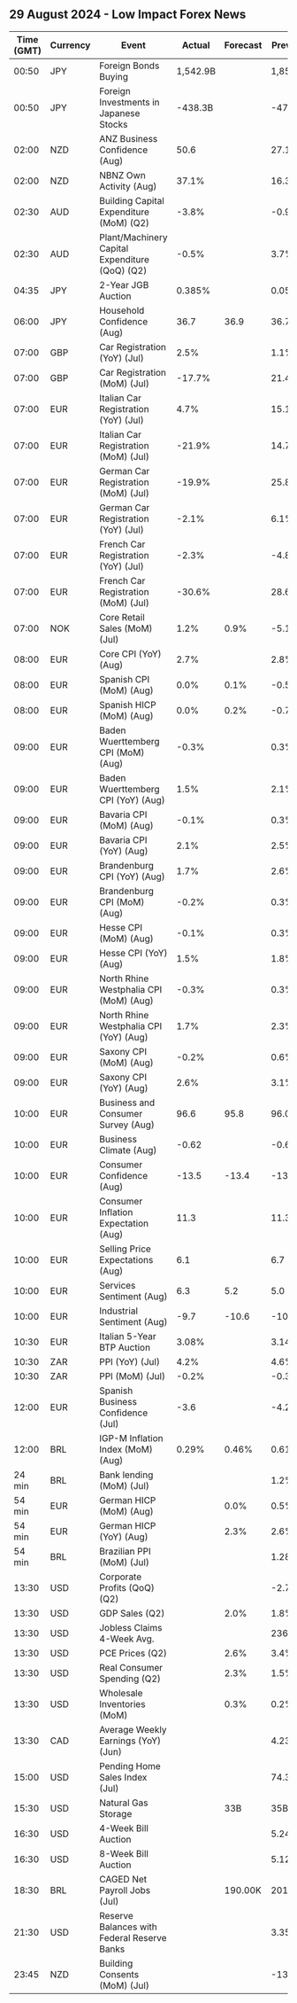 ## 29 August 2024 - Low Impact Forex News

| Time (GMT) | Currency | Event | Actual | Forecast | Previous |
|------|----------|-------|--------|----------|----------|
| 00:50 | JPY | Foreign Bonds Buying | 1,542.9B |  | 1,850.9B |
| 00:50 | JPY | Foreign Investments in Japanese Stocks | -438.3B |  | -47.5B |
| 02:00 | NZD | ANZ Business Confidence (Aug) | 50.6 |  | 27.1 |
| 02:00 | NZD | NBNZ Own Activity (Aug) | 37.1% |  | 16.3% |
| 02:30 | AUD | Building Capital Expenditure (MoM) (Q2) | -3.8% |  | -0.9% |
| 02:30 | AUD | Plant/Machinery Capital Expenditure (QoQ) (Q2) | -0.5% |  | 3.7% |
| 04:35 | JPY | 2-Year JGB Auction | 0.385% |  | 0.057% |
| 06:00 | JPY | Household Confidence (Aug) | 36.7 | 36.9 | 36.7 |
| 07:00 | GBP | Car Registration (YoY) (Jul) | 2.5% |  | 1.1% |
| 07:00 | GBP | Car Registration (MoM) (Jul) | -17.7% |  | 21.4% |
| 07:00 | EUR | Italian Car Registration (YoY) (Jul) | 4.7% |  | 15.1% |
| 07:00 | EUR | Italian Car Registration (MoM) (Jul) | -21.9% |  | 14.7% |
| 07:00 | EUR | German Car Registration (MoM) (Jul) | -19.9% |  | 25.8% |
| 07:00 | EUR | German Car Registration (YoY) (Jul) | -2.1% |  | 6.1% |
| 07:00 | EUR | French Car Registration (YoY) (Jul) | -2.3% |  | -4.8% |
| 07:00 | EUR | French Car Registration (MoM) (Jul) | -30.6% |  | 28.6% |
| 07:00 | NOK | Core Retail Sales (MoM) (Jul) | 1.2% | 0.9% | -5.1% |
| 08:00 | EUR | Core CPI (YoY) (Aug) | 2.7% |  | 2.8% |
| 08:00 | EUR | Spanish CPI (MoM) (Aug) | 0.0% | 0.1% | -0.5% |
| 08:00 | EUR | Spanish HICP (MoM) (Aug) | 0.0% | 0.2% | -0.7% |
| 09:00 | EUR | Baden Wuerttemberg CPI (MoM) (Aug) | -0.3% |  | 0.3% |
| 09:00 | EUR | Baden Wuerttemberg CPI (YoY) (Aug) | 1.5% |  | 2.1% |
| 09:00 | EUR | Bavaria CPI (MoM) (Aug) | -0.1% |  | 0.3% |
| 09:00 | EUR | Bavaria CPI (YoY) (Aug) | 2.1% |  | 2.5% |
| 09:00 | EUR | Brandenburg CPI (YoY) (Aug) | 1.7% |  | 2.6% |
| 09:00 | EUR | Brandenburg CPI (MoM) (Aug) | -0.2% |  | 0.3% |
| 09:00 | EUR | Hesse CPI (MoM) (Aug) | -0.1% |  | 0.3% |
| 09:00 | EUR | Hesse CPI (YoY) (Aug) | 1.5% |  | 1.8% |
| 09:00 | EUR | North Rhine Westphalia CPI (MoM) (Aug) | -0.3% |  | 0.3% |
| 09:00 | EUR | North Rhine Westphalia CPI (YoY) (Aug) | 1.7% |  | 2.3% |
| 09:00 | EUR | Saxony CPI (MoM) (Aug) | -0.2% |  | 0.6% |
| 09:00 | EUR | Saxony CPI (YoY) (Aug) | 2.6% |  | 3.1% |
| 10:00 | EUR | Business and Consumer Survey (Aug) | 96.6 | 95.8 | 96.0 |
| 10:00 | EUR | Business Climate (Aug) | -0.62 |  | -0.61 |
| 10:00 | EUR | Consumer Confidence (Aug) | -13.5 | -13.4 | -13.0 |
| 10:00 | EUR | Consumer Inflation Expectation (Aug) | 11.3 |  | 11.3 |
| 10:00 | EUR | Selling Price Expectations (Aug) | 6.1 |  | 6.7 |
| 10:00 | EUR | Services Sentiment (Aug) | 6.3 | 5.2 | 5.0 |
| 10:00 | EUR | Industrial Sentiment (Aug) | -9.7 | -10.6 | -10.4 |
| 10:30 | EUR | Italian 5-Year BTP Auction | 3.08% |  | 3.14% |
| 10:30 | ZAR | PPI (YoY) (Jul) | 4.2% |  | 4.6% |
| 10:30 | ZAR | PPI (MoM) (Jul) | -0.2% |  | -0.3% |
| 12:00 | EUR | Spanish Business Confidence (Jul) | -3.6 |  | -4.2 |
| 12:00 | BRL | IGP-M Inflation Index (MoM) (Aug) | 0.29% | 0.46% | 0.61% |
| 24 min | BRL | Bank lending (MoM) (Jul) |  |  | 1.2% |
| 54 min | EUR | German HICP (MoM) (Aug) |  | 0.0% | 0.5% |
| 54 min | EUR | German HICP (YoY) (Aug) |  | 2.3% | 2.6% |
| 54 min | BRL | Brazilian PPI (MoM) (Jul) |  |  | 1.28% |
| 13:30 | USD | Corporate Profits (QoQ) (Q2) |  |  | -2.7% |
| 13:30 | USD | GDP Sales (Q2) |  | 2.0% | 1.8% |
| 13:30 | USD | Jobless Claims 4-Week Avg. |  |  | 236.00K |
| 13:30 | USD | PCE Prices (Q2) |  | 2.6% | 3.4% |
| 13:30 | USD | Real Consumer Spending (Q2) |  | 2.3% | 1.5% |
| 13:30 | USD | Wholesale Inventories (MoM) |  | 0.3% | 0.2% |
| 13:30 | CAD | Average Weekly Earnings (YoY) (Jun) |  |  | 4.23% |
| 15:00 | USD | Pending Home Sales Index (Jul) |  |  | 74.3 |
| 15:30 | USD | Natural Gas Storage |  | 33B | 35B |
| 16:30 | USD | 4-Week Bill Auction |  |  | 5.240% |
| 16:30 | USD | 8-Week Bill Auction |  |  | 5.125% |
| 18:30 | BRL | CAGED Net Payroll Jobs (Jul) |  | 190.00K | 201.71K |
| 21:30 | USD | Reserve Balances with Federal Reserve Banks |  |  | 3.359T |
| 23:45 | NZD | Building Consents (MoM) (Jul) |  |  | -13.8% |
